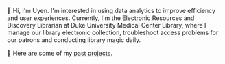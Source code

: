 👋 Hi, I'm Uyen. I'm interested in using data analytics to improve efficiency and user experiences. Currently, I'm the Electronic Resources and Discovery Librarian at Duke University Medical Center Library, where I manage our library electronic collection, troubleshoot access problems for our patrons and conducting library magic daily. 
<p>💼 Here are some of my <a href = "https://github.com/uyenn2/projects">past projects.</a></p>
